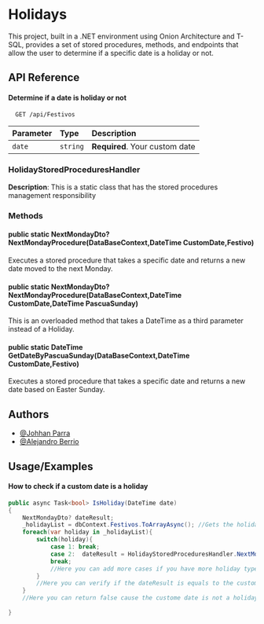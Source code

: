 
# Holidays

This project, built in a .NET environment using Onion Architecture and T-SQL, provides a set of stored procedures, methods, and endpoints that allow the user to determine if a specific date is a holiday or not.


## API Reference

#### Determine if a date is holiday or not

```http
  GET /api/Festivos
```

| Parameter | Type     | Description                |
| :-------- | :------- | :------------------------- |
| `date` | `string` | **Required**. Your custom date |

### **HolidayStoredProceduresHandler**
**Description**: This is a static class that has the stored procedures management responsibility
### Methods
####  public static NextMondayDto? **NextMondayProcedure**(DataBaseContext,DateTime CustomDate,Festivo)
Executes a stored procedure that takes a specific date and returns a new date moved to the next Monday.
####  public static NextMondayDto? **NextMondayProcedure**(DataBaseContext,DateTime CustomDate,DateTime PascuaSunday)
This is an overloaded method that takes a DateTime as a third parameter instead of a Holiday.
####  public static DateTime **GetDateByPascuaSunday**(DataBaseContext,DateTime CustomDate,Festivo)
Executes a stored procedure that takes a specific date and returns a new date based on Easter Sunday.

## Authors

- [@Johhan Parra](https://github.com/MagicExist)
- [@Alejandro Berrio](https://github.com/target-id)
## Usage/Examples

#### How to check if a custom date is a holiday
```c#
public async Task<bool> IsHoliday(DateTime date)
{
    NextMondayDto? dateResult;
    _holidayList = dbContext.Festivos.ToArrayAsync(); //Gets the holiday table from the data base
    foreach(var holiday in _holidayList){
        switch(holiday){
            case 1: break;
            case 2:  dateResult = HolidayStoredProceduresHandler.NextMondayProcedure(_ctx,date,holiDay)
            break;
            //Here you can add more cases if you have more holiday types to handle
        }
        //Here you can verify if the dateResult is equals to the custom date, return true and break the loop
    }
    //Here you can return false cause the custome date is not a holiday 
        
}
```

